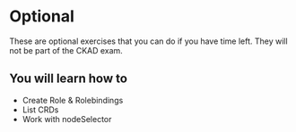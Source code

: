 # Optional

These are optional exercises that you can do if you have time left.
They will not be part of the CKAD exam.

## You will learn how to
- Create Role & Rolebindings
- List CRDs
- Work with nodeSelector